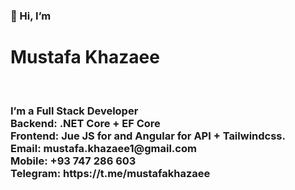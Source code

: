 <h3>👋 Hi, I’m </h3><h1>Mustafa Khazaee</h1><br />
<h3>I’m a Full Stack Developer<br />
Backend: .NET Core + EF Core<br />
Frontend: Jue JS for and Angular for API + Tailwindcss.<br />
Email: mustafa.khazaee1@gmail.com<br />
Mobile: +93 747 286 603<br />
Telegram: https://t.me/mustafakhazaee</h3>
